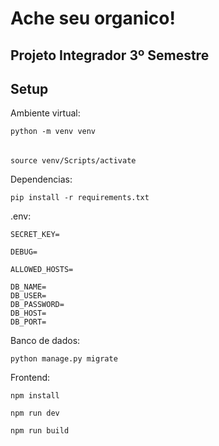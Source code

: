 # Ache seu organico!

## Projeto Integrador 3º Semestre


## Setup 

Ambiente virtual:

    python -m venv venv
######
    source venv/Scripts/activate

Dependencias:

    pip install -r requirements.txt

.env:

    SECRET_KEY=

    DEBUG=

    ALLOWED_HOSTS=

    DB_NAME=
    DB_USER=
    DB_PASSWORD=
    DB_HOST=
    DB_PORT=

Banco de dados:

    python manage.py migrate


Frontend:

    npm install 

    npm run dev 

    npm run build